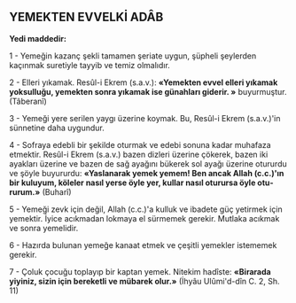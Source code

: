 ## YEMEKTEN EVVELKİ ADÂB

**Yedi maddedir:**

1 - Yemeğin kazanç şekli tamamen şeriate uygun, şüpheli şeylerden kaçınmak suretiyle tayyib ve temiz olmalıdır.

2 - Elleri yıkamak. Resûl-i Ekrem (s.a.v.): **«Yemekten evvel elleri yıkamak yoksulluğu, yemekten sonra yıkamak ise günahları giderir. »** buyurmuştur. (Tâberanî)

3 - Yemeği yere serilen yaygı üzerine koy­mak. Bu, Resûl-i Ekrem (s.a.v.)'in sünnetine da­ha uygundur.

4 - Sofraya edebli bir şekilde oturmak ve edebi sonuna kadar muhafaza etmektir. Resûl-i Ekrem (s.a.v.) bazen dizleri üzerine çökerek, ba­zen iki ayakları üzerine ve bazen de sağ ayağı­nı bükerek sol ayağı üzerine otururdu ve şöyle buyururdu: **«Yaslanarak yemek yemem! Ben ancak Allah (c.c.)'ın bir kuluyum, köleler na­sıl yerse öyle yer, kullar nasıl oturursa öyle otu­rurum.»** (Buharî)

5 - Yemeği zevk için değil, Allah (c.c.)'a kulluk ve ibadete güç yetirmek için yemektir. İyice acıkmadan lokmaya el sürmemek gerekir. Mutlaka acıkmak ve sonra yemelidir.

6 - Hazırda bulunan yemeğe kanaat etmek ve çeşitli yemekler istememek gerekir.

7 - Çoluk çocuğu toplayıp bir kaptan ye­mek. Nitekim hadîste: **«Birarada yiyiniz, sizin için bereketli ve mübarek olur.»** (İhyâu Ulûmi'd-dîn C. 2, Sh. 11)
